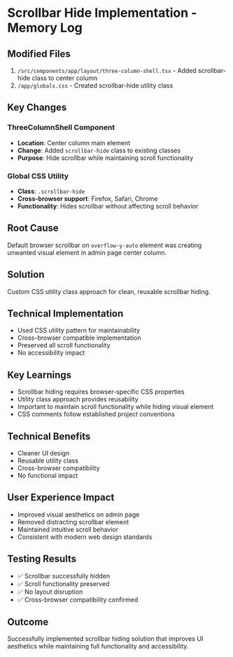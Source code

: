 # Scrollbar Hide Implementation - Memory Log

## Modified Files
1. `/src/components/app/layout/three-column-shell.tsx` - Added scrollbar-hide class to center column
2. `/app/globals.css` - Created scrollbar-hide utility class

## Key Changes

### ThreeColumnShell Component
- **Location**: Center column main element
- **Change**: Added `scrollbar-hide` class to existing classes
- **Purpose**: Hide scrollbar while maintaining scroll functionality

### Global CSS Utility
- **Class**: `.scrollbar-hide`
- **Cross-browser support**: Firefox, Safari, Chrome
- **Functionality**: Hides scrollbar without affecting scroll behavior

## Root Cause
Default browser scrollbar on `overflow-y-auto` element was creating unwanted visual element in admin page center column.

## Solution
Custom CSS utility class approach for clean, reusable scrollbar hiding.

## Technical Implementation
- Used CSS utility pattern for maintainability
- Cross-browser compatible implementation
- Preserved all scroll functionality
- No accessibility impact

## Key Learnings
- Scrollbar hiding requires browser-specific CSS properties
- Utility class approach provides reusability
- Important to maintain scroll functionality while hiding visual element
- CSS comments follow established project conventions

## Technical Benefits
- Cleaner UI design
- Reusable utility class
- Cross-browser compatibility
- No functional impact

## User Experience Impact
- Improved visual aesthetics on admin page
- Removed distracting scrollbar element
- Maintained intuitive scroll behavior
- Consistent with modern web design standards

## Testing Results
- ✅ Scrollbar successfully hidden
- ✅ Scroll functionality preserved
- ✅ No layout disruption
- ✅ Cross-browser compatibility confirmed

## Outcome
Successfully implemented scrollbar hiding solution that improves UI aesthetics while maintaining full functionality and accessibility.